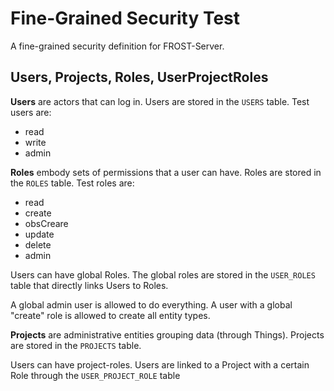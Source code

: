 # Fine-Grained Security Test

A fine-grained security definition for FROST-Server.

## Users, Projects, Roles, UserProjectRoles

**Users** are actors that can log in. Users are stored in the `USERS` table. Test users are:
- read
- write
- admin

**Roles** embody sets of permissions that a user can have. Roles are stored in the `ROLES` table. Test roles are:

- read
- create
- obsCreare
- update
- delete
- admin

Users can have global Roles. The global roles are stored in the `USER_ROLES` table that directly links Users to Roles.

A global admin user is allowed to do everything. A user with a global "create" role is allowed to create all entity types.

**Projects** are administrative entities grouping data (through Things). Projects are stored in the `PROJECTS` table.

Users can have project-roles. Users are linked to a Project with a certain Role through the `USER_PROJECT_ROLE` table
